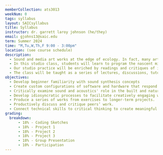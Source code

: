 ```yaml
---
memberCollection: ats3013
weekNum: 0
tags: syllabus
layout: SAICsyllabus
title: Syllabus
instructor: dr. garrett laroy johnson (he/they)
email: gjohns13@saic.edu
term: Summer 2024
time: "M,Tu,W,Th,F 9:00 - 3:00pm"
location: (see course schedule)
description:
  - Sound and media art works at the edge of ecology. In fact, many artist and theorists are interested in how media and sound themselves are part of ecology.
  - In this studio class, students will learn to program the nascent microcomputer Daisy. We will program Daisy ourselves using a patcher style visual programming language called Gen~ built inside of the sound program MaxMSP. Connecting potentiometers and LEDs we will work to create synthesizers for performances we design in response to natural and built environments. With compact microphones, light sensors, and speakers, we will create responsive media systems that form feedback loops with the surrounding ecology.
  - Our studio practice will be enriched by readings and critiques of important artists working in this field, such as David Dunn, Hildegard von Westerkamp, Lauren Sarah Hayes, Francisco Lopez, among others.
  - The class will be taught as a series of lectures, discussions, tutorials, project work, and student critiques.
objectives:
  - Develop beginner familiarity with sound synthesis concepts
  - Create custom configurations of software and hardware that respond artfully to a given site 
  - Critically examine sound and acoustics' role in the built and natural environment 
  - Develop idiosyncratic processes to facilitate creatively engaging with computation
  - Produce a series of works from exercises to longer-term projects.
  - Productively discuss and critique peers’ work.
  - Connect technical skills to critical thinking to create meaningful artistic compositions.
grading: 
  breakdown:
      - 18% - Coding Sketches
      - 18% - Project 1
      - 18% - Project 2
      - 18% - Project 3
      - 18% - Group Presentation
      - 10% - Participation
---
```

